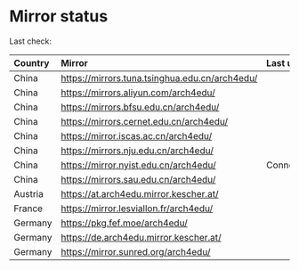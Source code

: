 <script src="./time.js"></script>
# Mirror status
Last check: <script type="text/javascript">localize(1743333537.432678);</script>

|Country|Mirror|Last update|
|:------|:-----|:----------|
|China|https://mirrors.tuna.tsinghua.edu.cn/arch4edu/|<script type="text/javascript">localize(1743273558);</script>|
|China|https://mirrors.aliyun.com/arch4edu/|<script type="text/javascript">localize(1743316932);</script>|
|China|https://mirrors.bfsu.edu.cn/arch4edu/|<script type="text/javascript">localize(1743273558);</script>|
|China|https://mirrors.cernet.edu.cn/arch4edu/|<script type="text/javascript">localize(1743273558);</script>|
|China|https://mirror.iscas.ac.cn/arch4edu/|<script type="text/javascript">localize(1743273558);</script>|
|China|https://mirrors.nju.edu.cn/arch4edu/|<script type="text/javascript">localize(1743230361);</script>|
|China|https://mirror.nyist.edu.cn/arch4edu/|ConnectionError|
|China|https://mirrors.sau.edu.cn/arch4edu/|<script type="text/javascript">localize(1731653531);</script>|
|Austria|https://at.arch4edu.mirror.kescher.at/|<script type="text/javascript">localize(1743273558);</script>|
|France|https://mirror.lesviallon.fr/arch4edu/|<script type="text/javascript">localize(1743273558);</script>|
|Germany|https://pkg.fef.moe/arch4edu/|<script type="text/javascript">localize(1743273558);</script>|
|Germany|https://de.arch4edu.mirror.kescher.at/|<script type="text/javascript">localize(1743273558);</script>|
|Germany|https://mirror.sunred.org/arch4edu/|<script type="text/javascript">localize(1743273558);</script>|

<script src="./tablefilter/tablefilter.js"></script>
<script src="./table.js"></script>